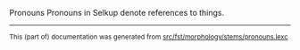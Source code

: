 Pronouns
Pronouns in Selkup denote references to things.

* * *

<small>This (part of) documentation was generated from [src/fst/morphology/stems/pronouns.lexc](https://github.com/giellalt/lang-sel/blob/main/src/fst/morphology/stems/pronouns.lexc)</small>
